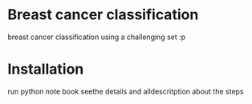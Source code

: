 
# Breast cancer classification

breast cancer classification using a challenging set :p 

# Installation 

run python note book seethe details and alldescritption about the steps 


